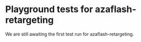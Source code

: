 # Playground tests for azaflash-retargeting
We are still awaiting the first test run for azaflash-retargeting.
